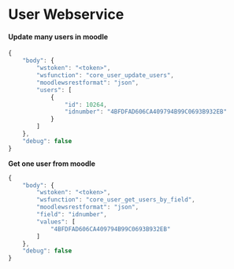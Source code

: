 # User Webservice

#### Update many users in moodle <a id="update_many_users_in_moodle"></a>

```javascript
{
    "body": {
        "wstoken": "<token>",
        "wsfunction": "core_user_update_users",
        "moodlewsrestformat": "json",
		"users": [
			{
				"id": 10264,
				"idnumber": "4BFDFAD606CA409794B99C0693B932EB"
			}
		]
    },
    "debug": false
}
```

**Get one user from moodle**

```javascript
{
    "body": {
        "wstoken": "<token>",
        "wsfunction": "core_user_get_users_by_field",
        "moodlewsrestformat": "json",
        "field": "idnumber",
        "values": [
            "4BFDFAD606CA409794B99C0693B932EB"
        ]
    },
    "debug": false
}
```

